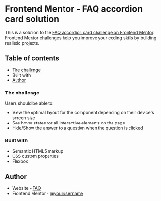 # Frontend Mentor - FAQ accordion card solution

This is a solution to the [FAQ accordion card challenge on Frontend Mentor](https://www.frontendmentor.io/challenges/faq-accordion-card-XlyjD0Oam). Frontend Mentor challenges help you improve your coding skills by building realistic projects. 

## Table of contents

  - [The challenge](#the-challenge)
  - [Built with](#built-with)
- [Author](#author)



### The challenge

Users should be able to:

- View the optimal layout for the component depending on their device's screen size
- See hover states for all interactive elements on the page
- Hide/Show the answer to a question when the question is clicked


### Built with

- Semantic HTML5 markup
- CSS custom properties
- Flexbox


## Author

- Website - [FAQ](https://joatancarlos.github.io/faq-accordion/)
- Frontend Mentor - [@yourusername](https://www.frontendmentor.io/profile/Joatancarlos)